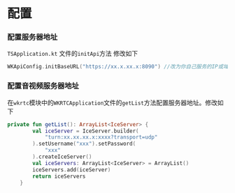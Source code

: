 
# 配置

### 配置服务器地址


`TSApplication.kt` 文件的`initApi`方法 修改如下

``` kotlin
WKApiConfig.initBaseURL("https://xx.x.xx.x:8090") //改为你自己服务的IP或域名
```
### 配置音视频服务器地址
在`wkrtc`模块中的`WKRTCApplication`文件的`getList`方法配置服务器地址。修改如下
```kotlin
private fun getList(): ArrayList<IceServer> {
        val iceServer = IceServer.builder(
            "turn:xx.xx.xx.x:xxxx?transport=udp"
        ).setUsername("xxx").setPassword(
            "xxx"
        ).createIceServer()
        val iceServers: ArrayList<IceServer> = ArrayList()
        iceServers.add(iceServer)
        return iceServers
    }
```
